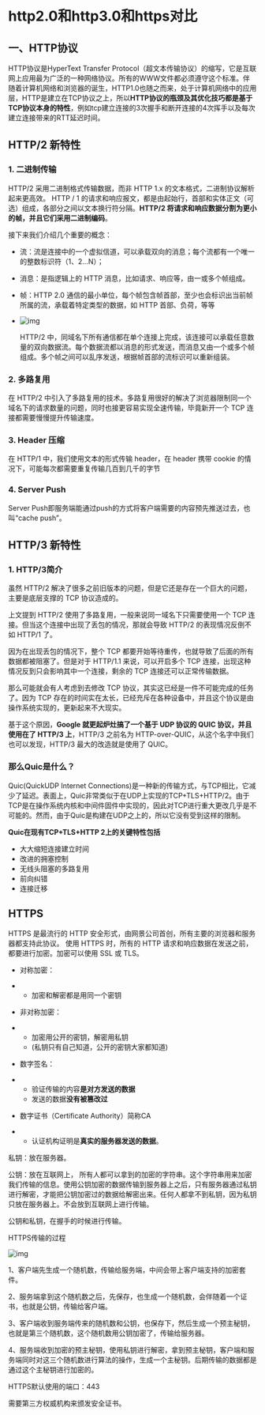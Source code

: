 # http2.0和http3.0和https对比

## **一、HTTP协议**

HTTP协议是HyperText Transfer Protocol（超文本传输协议）的缩写，它是互联网上应用最为广泛的一种网络协议。所有的WWW文件都必须遵守这个标准。伴随着计算机网络和浏览器的诞生，HTTP1.0也随之而来，处于计算机网络中的应用层，HTTP是建立在TCP协议之上，所以**HTTP协议的瓶颈及其优化技巧都是基于TCP协议本身的特性**，例如tcp建立连接的3次握手和断开连接的4次挥手以及每次建立连接带来的RTT延迟时间。

## **HTTP/2 新特性**

### **1. 二进制传输**

HTTP/2 采用二进制格式传输数据，而非 HTTP 1.x 的文本格式，二进制协议解析起来更高效。 HTTP / 1 的请求和响应报文，都是由起始行，首部和实体正文（可选）组成，各部分之间以文本换行符分隔。**HTTP/2 将请求和响应数据分割为更小的帧，并且它们采用二进制编码**。

接下来我们介绍几个重要的概念：

- 流：流是连接中的一个虚拟信道，可以承载双向的消息；每个流都有一个唯一的整数标识符（1、2…N）；

- 消息：是指逻辑上的 HTTP 消息，比如请求、响应等，由一或多个帧组成。

- 帧：HTTP 2.0 通信的最小单位，每个帧包含帧首部，至少也会标识出当前帧所属的流，承载着特定类型的数据，如 HTTP 首部、负荷，等等

- ![img](https://pic4.zhimg.com/80/v2-13652bf03136b73af83d01f0b07f6ee3_720w.jpg)

  

  HTTP/2 中，同域名下所有通信都在单个连接上完成，该连接可以承载任意数量的双向数据流。每个数据流都以消息的形式发送，而消息又由一个或多个帧组成。多个帧之间可以乱序发送，根据帧首部的流标识可以重新组装。



### **2. 多路复用**

在 HTTP/2 中引入了多路复用的技术。多路复用很好的解决了浏览器限制同一个域名下的请求数量的问题，同时也接更容易实现全速传输，毕竟新开一个 TCP 连接都需要慢慢提升传输速度。

### **3. Header 压缩**

在 HTTP/1 中，我们使用文本的形式传输 header，在 header 携带 cookie 的情况下，可能每次都需要重复传输几百到几千的字节

### **4. Server Push**

Server Push即服务端能通过push的方式将客户端需要的内容预先推送过去，也叫“cache push”。

## **HTTP/3 新特性**

### **1. HTTP/3简介**

虽然 HTTP/2 解决了很多之前旧版本的问题，但是它还是存在一个巨大的问题，主要是底层支撑的 TCP 协议造成的。

上文提到 HTTP/2 使用了多路复用，一般来说同一域名下只需要使用一个 TCP 连接。但当这个连接中出现了丢包的情况，那就会导致 HTTP/2 的表现情况反倒不如 HTTP/1 了。

因为在出现丢包的情况下，整个 TCP 都要开始等待重传，也就导致了后面的所有数据都被阻塞了。但是对于 HTTP/1.1 来说，可以开启多个 TCP 连接，出现这种情况反到只会影响其中一个连接，剩余的 TCP 连接还可以正常传输数据。

那么可能就会有人考虑到去修改 TCP 协议，其实这已经是一件不可能完成的任务了。因为 TCP 存在的时间实在太长，已经充斥在各种设备中，并且这个协议是由操作系统实现的，更新起来不大现实。

基于这个原因，**Google 就更起炉灶搞了一个基于 UDP 协议的 QUIC 协议，并且使用在了 HTTP/3 上**，HTTP/3 之前名为 HTTP-over-QUIC，从这个名字中我们也可以发现，HTTP/3 最大的改造就是使用了 QUIC。

### 那么Quic是什么？

Quic(QuickUDP Internet Connections)是一种新的传输方式，与TCP相比，它减少了延迟。表面上，Quic非常类似于在UDP上实现的TCP+TLS+HTTP/2。由于TCP是在操作系统内核和中间件固件中实现的，因此对TCP进行重大更改几乎是不可能的。然而，由于Quic是构建在UDP之上的，所以它没有受到这样的限制。

**Quic在现有TCP+TLS+HTTP 2上的关键特性包括**

- 大大缩短连接建立时间
- 改进的拥塞控制
- 无线头阻塞的多路复用
- 前向纠错
- 连接迁移

## HTTPS

HTTPS 是最流行的 HTTP 安全形式，由网景公司首创，所有主要的浏览器和服务器都支持此协议。 使用 HTTPS 时，所有的 HTTP 请求和响应数据在发送之前，都要进行加密。加密可以使用 SSL 或 TLS。

- 对称加密：

- - 加密和解密都是用同一个密钥

- 非对称加密：

- - 加密用公开的密钥，解密用私钥
  - (私钥只有自己知道，公开的密钥大家都知道)

- 数字签名：

- - 验证传输的内容**是对方发送的数据**
  - 发送的数据**没有被篡改过**

- 数字证书（Certificate Authority）简称CA

- - 认证机构证明是**真实的服务器发送的数据**。



私钥：放在服务器。

公钥：放在互联网上， 所有人都可以拿到的加密的字符串。这个字符串用来加密我们传输的信息。使用公钥加密的数据传输到服务器上之后，只有服务器通过私钥进行解密，才能把公钥加密过的数据给解密出来。任何人都拿不到私钥，因为私钥只放在服务器上。不会放到互联网上进行传输。

公钥和私钥，在握手的时候进行传输。

HTTPS传输的过程

![img](https://pic4.zhimg.com/80/v2-b4966edb67956d7643e2dac0154ed733_720w.jpg)

1、客户端先生成一个随机数，传输给服务端，中间会带上客户端支持的加密套件。

2、服务端拿到这个随机数之后，先保存，也生成一个随机数，会伴随着一个证书，也就是公钥，传输给客户端。

3、客户端收到服务端传来的随机数和公钥，也保存下，然后生成一个预主秘钥，也就是第三个随机数，这个随机数用公钥加密了，传输给服务器。

4、服务端收到加密的预主秘钥，使用私钥进行解密，拿到预主秘钥，客户端和服务端同时对这三个随机数进行算法的操作，生成一个主秘钥。后期传输的数据都是通过这个主秘钥进行加密的。

HTTPS默认使用的端口：443

需要第三方权威机构来颁发安全证书。